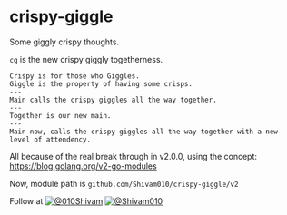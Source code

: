 # crispy-giggle
Some giggly crispy thoughts.

`cg` is the new crispy giggly togetherness.

```
Crispy is for those who Giggles. 
Giggle is the property of having some crisps.
---
Main calls the crispy giggles all the way together.
---
Together is our new main.
---
Main now, calls the crispy giggles all the way together with a new level of attendency.
```

All because of the real break through in v2.0.0, using the concept: https://blog.golang.org/v2-go-modules

Now, module path is `github.com/Shivam010/crispy-giggle/v2`

Follow at
[![@010Shivam](http://i.imgur.com/wWzX9uB.png)](https://twitter.com/010Shivam)
[![@Shivam010](http://i.imgur.com/9I6NRUm.png)](https://github.com/Shivam010)
